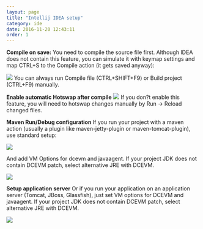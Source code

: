 ```yaml
---
layout: page
title: "Intellij IDEA setup"
category: ide
date: 2016-11-20 12:43:11
order: 1
---
```

**Compile on save:**
You need to compile the source file first. Although IDEA does not contain this feature, you can simulate it with keymap settings and  map CTRL+S to the Compile action (it gets saved anyway):

![](https://github.com/skybber/HotswapAgentWiki/blob/master/img/IdeaSetup-04.png)
You can always run Compile file (CTRL+SHIFT+F9) or Build project (CTRL+F9) manually.

**Enable automatic Hotswap after compile**
![](https://github.com/skybber/HotswapAgentWiki/blob/master/img/IdeaSetup-05.png)
If you don?t enable this feature, you will need to hotswap changes manually by Run -> Reload changed files.

**Maven Run/Debug configuration**
If you run your project with a maven action (usually a plugin like maven-jetty-plugin or maven-tomcat-plugin), use standard setup:

![](https://github.com/skybber/HotswapAgentWiki/blob/master/img/IdeaSetup-01.png)

And add VM Options for dcevm and javaagent.  If your project JDK does not contain DCEVM patch, select alternative JRE with DCEVM.

![](https://github.com/skybber/HotswapAgentWiki/blob/master/img/IdeaSetup-02.png)


**Setup application server**
Or if you run your application on an application server (Tomcat, JBoss, Glassfish), just set VM options for DCEVM and javaagent. If your project JDK does not contain DCEVM patch, select alternative JRE with DCEVM.

![](https://github.com/skybber/HotswapAgentWiki/blob/master/img/IdeaSetup-03.png)
